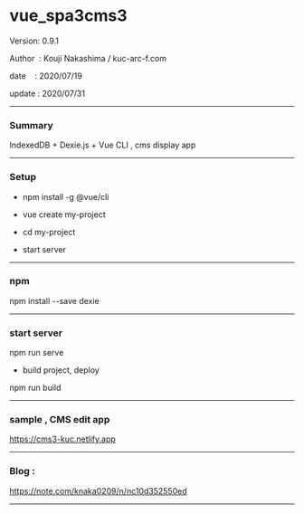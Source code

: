 ﻿# vue_spa3cms3

 Version: 0.9.1

 Author  : Kouji Nakashima / kuc-arc-f.com

 date    : 2020/07/19

 update  : 2020/07/31

***
### Summary

IndexedDB + Dexie.js + Vue CLI , cms display app


***
### Setup

* npm install -g @vue/cli

* vue create my-project

* cd my-project

* start server

***
### npm

npm install --save dexie

***
### start server
npm run serve

* build project, deploy

npm run build
***
### sample , CMS edit app

https://cms3-kuc.netlify.app

***
### Blog :

https://note.com/knaka0209/n/nc10d352550ed

***

